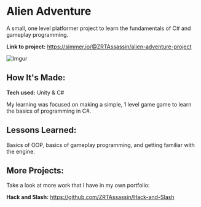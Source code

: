 # Alien Adventure
A small, one level platformer project to learn the fundamentals of C# and gameplay programming.

**Link to project:** https://simmer.io/@ZRTAssassin/alien-adventure-project

![Imgur](https://imgur.com/M8HfWUU.jpg)

## How It's Made:

**Tech used:** Unity & C#

My learning was focused on making a simple, 1 level game game to learn the basics of programming in C#. 

## Lessons Learned:

Basics of OOP, basics of gameplay programming, and getting familiar with the engine.

## More Projects:
Take a look at more work that I have in my own portfolio:

**Hack and Slash:** https://github.com/ZRTAssassin/Hack-and-Slash

